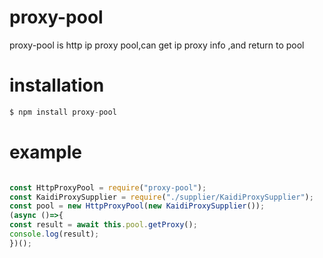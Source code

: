 # proxy-pool
proxy-pool is http ip proxy pool,can get ip proxy info ,and return to pool

# installation
```js
$ npm install proxy-pool
```
# example
```js

const HttpProxyPool = require("proxy-pool");
const KaidiProxySupplier = require("./supplier/KaidiProxySupplier");
const pool = new HttpProxyPool(new KaidiProxySupplier());
(async ()=>{
const result = await this.pool.getProxy();
console.log(result);
})();
 
```
